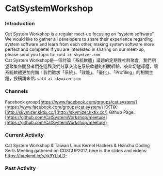 # CatSystemWorkshop

### Introduction ###
Cat System Workshop is a regular meet-up focusing on “system software”. We would like to gather all developers to share their experience regarding system software and learn from each other, making system software more perfect and complete! If you are interested in sharing on our meet-up, please send you topic to: `cat4 at skymizer.com`  
Cat System Workshop是一個討論「系統軟體」議題的定期性社群聚會，我們期望聚集各開發者們在這與我們分享交流在系統軟體的相關經驗，彼此切磋琢磨，讓系統軟體更加完備！我們徵求「系統」、「效能」、「優化」、「Profiling」的相關主題，投稿請來信: `cat4 at skymizer.com`  

### Channels ### 
Facebook group:[https://www.facebook.com/groups/cat.system/](https://www.facebook.com/groups/cat.system/) 
KKTIX:[http://skymizer.kktix.cc/](http://skymizer.kktix.cc/)
Github Page:[https://github.com/CatSystemWorkshop/meetup/](https://github.com/CatSystemWorkshop/meetup/)

### Current Activity ### 
Cat System Workshop & Taiwan Linux Kernel Hackers & Hsinchu Coding Serfs Meeting gathered on COSCUP2017,
here is the slides and videos: https://hackmd.io/s/rk9YLbLD- 

### Past Activity ### 
